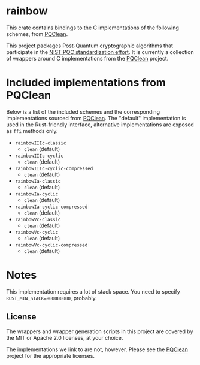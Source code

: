 # rainbow


This crate contains bindings to the C implementations of the following schemes,
from [PQClean][pqclean].

This project packages Post-Quantum cryptographic algorithms that participate in
the [NIST PQC standardization effort][nistpqc]. It is currently a collection of
wrappers around C implementations from the [PQClean][pqclean] project.

# Included implementations from PQClean

Below is a list of the included schemes and the corresponding implementations
sourced from [PQClean][pqclean]. The "default" implementation is used in the
Rust-friendly interface, alternative implementations are exposed as ``ffi``
methods only.

 * ``rainbowIIIc-classic``
    * ``clean`` (default)
 * ``rainbowIIIc-cyclic``
    * ``clean`` (default)
 * ``rainbowIIIc-cyclic-compressed``
    * ``clean`` (default)
 * ``rainbowIa-classic``
    * ``clean`` (default)
 * ``rainbowIa-cyclic``
    * ``clean`` (default)
 * ``rainbowIa-cyclic-compressed``
    * ``clean`` (default)
 * ``rainbowVc-classic``
    * ``clean`` (default)
 * ``rainbowVc-cyclic``
    * ``clean`` (default)
 * ``rainbowVc-cyclic-compressed``
    * ``clean`` (default)

# Notes
This implementation requires a lot of stack space.
You need to specify ``RUST_MIN_STACK=800000000``, probably.


## License

The wrappers and wrapper generation scripts in this project are covered by the
MIT or Apache 2.0 licenses, at your choice.

The implementations we link to are not, however. Please see the [PQClean][pqclean]
project for the appropriate licenses.

[pqclean]: https://github.com/PQClean/PQClean/
[nistpqc]: https://nist.gov/pqc/